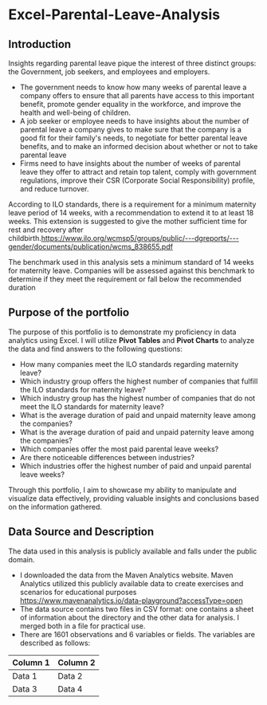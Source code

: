 # Excel-Parental-Leave-Analysis

## Introduction

Insights regarding parental leave pique the interest of three distinct groups: the Government, job seekers, and employees and employers.
* The government needs to know how many weeks of parental leave a company offers to ensure that all parents have access to this important benefit, promote gender equality in the workforce, and improve the health and well-being of children.
* A job seeker or employee needs to have insights about the number of parental leave a company gives to make sure that the company is a good fit for their family's needs, to negotiate for better parental leave benefits, and to make an informed decision about whether or not to take parental leave
* Firms need to have insights about the number of weeks of parental leave they offer to attract and retain top talent, comply with government regulations, improve their CSR (Corporate Social Responsibility) profile, and reduce turnover.

According to ILO standards, there is a requirement for a minimum maternity leave period of 14 weeks, with a recommendation to extend it to at least 18 weeks. This extension is suggested to give the mother sufficient time for rest and recovery after childbirth.https://www.ilo.org/wcmsp5/groups/public/---dgreports/---gender/documents/publication/wcms_838655.pdf

The benchmark used in this analysis sets a minimum standard of 14 weeks for maternity leave. Companies will be assessed against this benchmark to determine if they meet the requirement or fall below the recommended duration

## Purpose of the portfolio

The purpose of this portfolio is to demonstrate my proficiency in data analytics using Excel. I will utilize **Pivot Tables** and **Pivot Charts** to analyze the data and find answers to the following questions:
* How many companies meet the ILO standards regarding maternity leave?
* Which industry group offers the highest number of companies that fulfill the ILO standards for maternity leave?
* Which industry group has the highest number of companies that do not meet the ILO standards for maternity leave?
* What is the average duration of paid and unpaid maternity leave among the companies?
* What is the average duration of paid and unpaid paternity leave among the companies?
* Which companies offer the most paid parental leave weeks?
* Are there noticeable differences between industries?
* Which industries offer the highest number of paid and unpaid parental leave weeks?

Through this portfolio, I aim to showcase my ability to manipulate and visualize data effectively, providing valuable insights and conclusions based on the information gathered.

## Data Source and Description

The data used in this analysis is publicly available and falls under the public domain.
* I downloaded the data from the Maven Analytics website. Maven Analytics utilized this publicly available data to create exercises and scenarios for educational purposes https://www.mavenanalytics.io/data-playground?accessType=open
* The data source contains two files in CSV format: one contains a sheet of information about the directory and the other data for analysis. I merged both in a file for practical use.
* There are 1601 observations and 6 variables or fields. The variables are described as follows:


| Column 1 | Column 2 |
|----------|----------|
| Data 1   | Data 2   |
| Data 3   | Data 4   |
